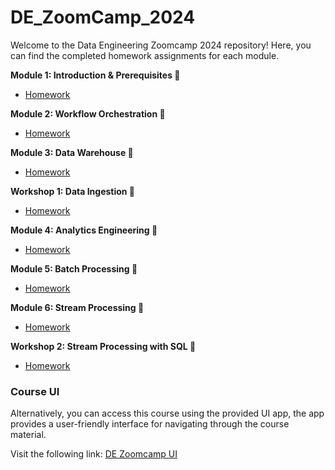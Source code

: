 # DE_ZoomCamp_2024

Welcome to the Data Engineering Zoomcamp 2024 repository! Here, you can find the completed homework assignments for each module.



**Module 1: Introduction & Prerequisites 🚀**

* [Homework](week_1/homework.md)

**Module 2: Workflow Orchestration 🚀**

* [Homework](week_2/homework.md)

**Module 3: Data Warehouse 🚀**

* [Homework](week_3/homework.md)

**Workshop 1: Data Ingestion 🚀**

* [Homework](/workshops/dltHub/homework_dlt.md)

**Module 4: Analytics Engineering 🚀**

* [Homework](week_4/homework.md)

**Module 5: Batch Processing 🚀**

* [Homework](week_5/homework.md)

**Module 6: Stream Processing 🚀**

* [Homework](week_6/homework.md)

**Workshop 2: Stream Processing with SQL 🚀**
* [Homework](/workshops/rising-wave/homework.md)


### Course UI
Alternatively, you can access this course using the provided UI app, the app provides a user-friendly interface for navigating through the course material.

Visit the following link: [DE Zoomcamp UI](https://dezoomcamp.streamlit.app/)